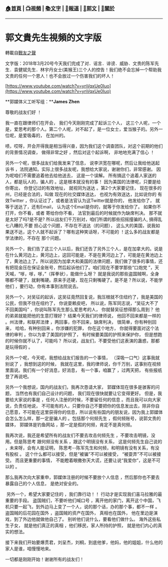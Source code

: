 ###  [:house:首頁](https://github.com/ourhimalayas/home) | [:tv:視頻](https://github.com/ourhimalayas/videos) | [:books:文字](https://github.com/ourhimalayas/txt) | [:newspaper:報道](https://github.com/ourhimalayas/news) | [:eagle:郭文](https://github.com/ourhimalayas/guomedia) | [:pray:關於](https://github.com/ourhimalayas/home/tree/master/about)
---
# 郭文貴先生視頻的文字版
轉載自[戰友之聲](http://littleantvoice.blogspot.com)

文字版：2018年3月20号今天我们完成了对．谣言．诽谤．威胁．文贵的陈军先生．袁健斌先生．林宇丹女士(美猴王)三个人的控告！我们绝不会忘掉一个帮助我文贵的任何一个恩人！也不会放过一个伤害我们的坏人！



[https://www.youtube.com/watch?v=ynVqxUe0Iuo](https://www.youtube.com/watch?v=ynVqxUe0Iuo)



**郭媒体义工听写组：****James Zhen**



尊敬的战友们好 ！



我一直在跟律师们在开会， 我们今天刚刚完成了起诉三个人， 这三个人呢，一个是，爱思考的那个人。第二个人呢，对不起了，是一位女士，爱当猴子的。另外一位呢，是爱吸毒的， 在加州的。



啧，哎呀，开会开得我是相当得兴奋，因为我们这个调查团队，对这个前期的他们的背景情况调查， 做得非常之好 ，然后对这个起诉啊， 非地地充满了信心 ！



另外一个呢，很多战友们给我发来了信息， 说李洪宽在哪呢，然后让我给他送起诉书 ，法院通知。实际上很多战友呢，我想给大家说，谢谢你们，非常感谢。 因为呢咱们不需要追着他去给他送去， 这是一个误解。 所有搞这个追着人家送的人，都是玩人的，骗人的 。这是根本就没有的事！ 因为美国的法律呢，只要是给你寄出， 你登记过的有效地址， 就视同为送达 。第2个大家要记住， 现在很多的州，已经是合法的，叫做 现在的社交媒体送达， 也视为有效送达，比如说你的 有效Twitter&nbsp;，你认证过了，或者是法官认为这Twitter就是你的， 他发给你了， 就等于送达了，还有Email， 认为这个Email是你的，就等于你发给你了。 如果你不打开，你不看，或者 寄给你你不看， 法官到最后的时候就作为缺席判决。 那不就是太好了吗?是不是?&nbsp;所以战友们千万别对，咱们所谓的那些招摇撞骗的人,&nbsp;搞得乱七八糟的,不要 担心这个问题，不存在不送达（的问题）， 这么大的美国，说我如果送不达，这个人就不起诉了？哪有这种笑话呀，不可能的 ！这么多的战友都是学法律的，不存在 那个问题。



另外一个，我们告了这三个人以后，我们还告了另外三个人，是在加拿大的。说是在什么黄河边上，黄河边上，这回可能是，不是在黄河边上了，可能是在黄池边上了，黄池边上了。所以说因为加拿大和美国的法律问题，我们做了很多的事情，还有把现金压在保证金账号，然后起诉他们了。咱们现在不要学那些“口炮党 ”，天天喊，“嗲，嗲，嗲，”（挥拳状），能做什么呀？ 就是我说的那些盗国贼啊，全身哪都不硬了，就剩嘴硬。原来手还硬，现在只剩嘴硬了。是不是？所以说，不能学他们 ，要行动，你有本事到法院说去。



另外一个，对吴征的起诉，这吴征竟然回复说，我压根就不住纽约了，我是美国的公民，但我不住在纽约了， 你说耍赖皮吧， 所以说，陈军同志说，“吴征大不了不回美国吗” ，你说叫陈军先生那么爱思考的人， 你就替吴征想得那么周到？ 他的弟弟就能把他的生意打理好？ 结果今天我们的律师说， 他回不回来都是一样的 。州法律，和联邦法律 ，两回事，你不回来，缺席判决， 很简单，你有种别回来， 哈哈，有种别回来 。你涉嫌的犯罪， 你在这个地方， 你就得要面对这个法律的审判 。你以为拿了美国的护照了， 有时候要美国的护照来保护你， 但是想跑的时候你就不认了，可能吗？ 所以说，战友们，不要受他们这表演的蛊惑，那都是玩得假的 。



另外一个呢，今天呢，我想给战友们报告的一个事情， （深吸一口气）这事我就别说了 ，我想到这的时候， 我就在这里，我的律师说，你千万别，这事别在视频里面说。我们有一个好消息，好消息， 有一个事，咱赢了 ，过两天把， 有些报纸登了再说吧。



另外一个我想说，国内的战友们，我再次恳请大家， 郭媒体现在很多是骇客的问题， 当然也有我们自己设计的问题， 我们现在很快就要让它变得更好。 但是，我要给大家说的事是 ，任何人注册的时候，不要留任何的信息 。而且我可以向大家说，负责任地说， 不可能有的人，只要你自己不要把你的信息发出去，除非你自己愿意，不可能在这里获得你的信息，所以说有些国内的朋友说，因为我上郭媒体会怎么怎么样，那一定是骗人的 。包括那个何频先生 ，假何频账号，说郭文贵的媒体， 郭媒体是钓鱼网站 ，那一定是假的何频，肯定不是真何频。



我再次说，我还是希望所有的战友们不要去攻击何频先生 ，不要攻击明镜，没用。但是陈思考 跟何频没有关系 ，跟这个明镜没有关系， 这是何频先生自己说的 ，未来呀，会有人能证明， 陈思考--陈军先生和何频，和明镜有没有关系，有没有股权 。 这个什么都可以接受，但是“被骗”不可以被接受， “被耍弄”不可以被接受。 而且更重要的事情， 不能瞪着眼撒弥天大谎，还要让说“我爱你”，这是不可以的 。



那么我再次向大家重申，郭媒体注册的时候不要放个人信息 ，然后那你也不要去暴露自己的个人信息， 是绝对安全的。



&nbsp;另外一个，希望大家要记住的 ，我们靠行动！！ 行动才是实现我们喜马拉雅的最重要的手段。 盗国贼们，不要听他们喊口号 ，离开他的家门，离开这个中国，飞机只要一起飞，到外边马上变了一个人，说的那个话，办的那个事，都不一样 。盗国贼的后花园在国外 ，盗国贼的资产在国外， 真相也在国外， 他在里边是演戏，到了外边他就做他自己了。 别听他们说什么，要看他们做什么。 海外这些私生子女， 就是他们真正的真相 ，他们移民，家人所持的护照， 就是他们内心的真实的想法。



接下来我们开始要爆贯君，刘呈杰，刘桐，到底他爹，他妈，他的姐姐，什么他的家人是谁，咱慢慢地来。



一切都是刚刚开始！谢谢所有的战友们！